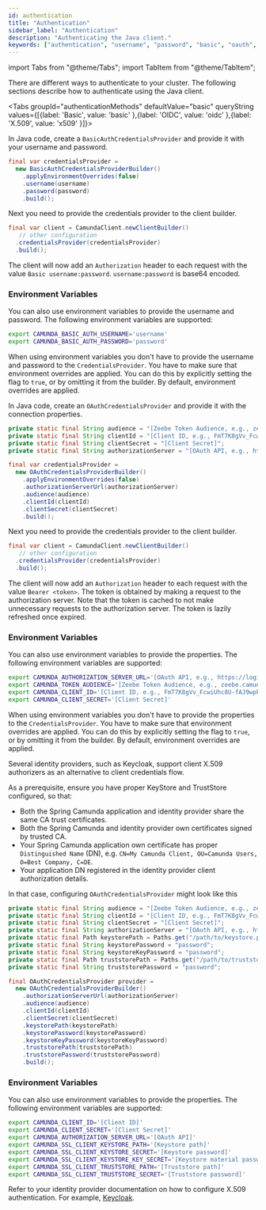 ```yaml
---
id: authentication
title: "Authentication"
sidebar_label: "Authentication"
description: "Authenticating the Java client."
keywords: ["authentication", "username", "password", "basic", "oauth", "x509"]
---
```


import Tabs from "@theme/Tabs";
import TabItem from "@theme/TabItem";

There are different ways to authenticate to your cluster. The following sections describe how to authenticate using the Java client.

<Tabs groupId="authenticationMethods" defaultValue="basic" queryString values={[{label: 'Basic', value: 'basic' },{label: 'OIDC', value: 'oidc' },{label: 'X.509', value: 'x509' }]}>

<TabItem value="basic">

In Java code, create a `BasicAuthCredentialsProvider` and provide it with your username and password.

```java
final var credentialsProvider =
  new BasicAuthCredentialsProviderBuilder()
    .applyEnvironmentOverrides(false)
    .username(username)
    .password(password)
    .build();
```

Next you need to provide the credentials provider to the client builder.

```java
final var client = CamundaClient.newClientBuilder()
   // other configuration
  .credentialsProvider(credentialsProvider)
  .build();
```

The client will now add an `Authorization` header to each request with the value `Basic username:password`. `username:password`
is base64 encoded.

### Environment Variables

You can also use environment variables to provide the username and password. The following environment variables are supported:

```bash
export CAMUNDA_BASIC_AUTH_USERNAME='username'
export CAMUNDA_BASIC_AUTH_PASSWORD='password'
```

When using environment variables you don't have to provide the username and password to the `CredentialsProvider`. You have
to make sure that environment overrides are applied. You can do this by explicitly setting the flag to `true`, or by omitting
it from the builder. By default, environment overrides are applied.

</TabItem>

<TabItem value="oidc">

In Java code, create an `OAuthCredentialsProvider` and provide it with the connection properties.

```java
private static final String audience = "[Zeebe Token Audience, e.g., zeebe.camunda.io]";
private static final String clientId = "[Client ID, e.g., FmT7K8gVv_FcwiUhc8U-fAJ9wph0Kn~P]";
private static final String clientSecret = "[Client Secret]";
private static final String authorizationServer = "[OAuth API, e.g., https://login.cloud.camunda.io/oauth/token]";

final var credentialsProvider =
  new OAuthCredentialsProviderBuilder()
    .applyEnvironmentOverrides(false)
    .authorizationServerUrl(authorizationServer)
    .audience(audience)
    .clientId(clientId)
    .clientSecret(clientSecret)
    .build();
```

Next you need to provide the credentials provider to the client builder.

```java
final var client = CamundaClient.newClientBuilder()
   // other configuration
  .credentialsProvider(credentialsProvider)
  .build();
```

The client will now add an `Authorization` header to each request with the value `Bearer <token>`. The token is obtained by making a request to the authorization server.
Note that the token is cached to not make unnecessary requests to the authorization server. The token is lazily refreshed once expired.

### Environment Variables

You can also use environment variables to provide the properties. The following environment variables are supported:

```bash
export CAMUNDA_AUTHORIZATION_SERVER_URL='[OAuth API, e.g., https://login.cloud.camunda.io/oauth/token]'
export CAMUNDA_TOKEN_AUDIENCE='[Zeebe Token Audience, e.g., zeebe.camunda.io]'
export CAMUNDA_CLIENT_ID='[Client ID, e.g., FmT7K8gVv_FcwiUhc8U-fAJ9wph0Kn~P]'
export CAMUNDA_CLIENT_SECRET='[Client Secret]'
```

When using environment variables you don't have to provide the properties to the `CredentialsProvider`. You have
to make sure that environment overrides are applied. You can do this by explicitly setting the flag to `true`, or by omitting
it from the builder. By default, environment overrides are applied.

</TabItem>

<TabItem value="x509">

Several identity providers, such as Keycloak, support client X.509 authorizers as an alternative to client credentials flow.

As a prerequisite, ensure you have proper KeyStore and TrustStore configured, so that:

- Both the Spring Camunda application and identity provider share the same CA trust certificates.
- Both the Spring Camunda and identity provider own certificates signed by trusted CA.
- Your Spring Camunda application own certificate has proper `Distinguished Name` (DN), e.g.
  `CN=My Camunda Client, OU=Camunda Users, O=Best Company, C=DE`.
- Your application DN registered in the identity provider client authorization details.

In that case, configuring `OAuthCredentialsProvider` might look like this

```java
private static final String audience = "[Zeebe Token Audience, e.g., zeebe.camunda.io]";
private static final String clientId = "[Client ID, e.g., FmT7K8gVv_FcwiUhc8U-fAJ9wph0Kn~P]";
private static final String clientSecret = "[Client Secret]";
private static final String authorizationServer = "[OAuth API, e.g., https://login.cloud.camunda.io/oauth/token]";
private static final Path keystorePath = Paths.get("/path/to/keystore.p12");
private static final String keystorePassword = "password";
private static final String keystoreKeyPassword = "password";
private static final Path truststorePath = Paths.get("/path/to/truststore.jks");
private static final String truststorePassword = "password";

final OAuthCredentialsProvider provider =
  new OAuthCredentialsProviderBuilder()
    .authorizationServerUrl(authorizationServer)
    .audience(audience)
    .clientId(clientId)
    .clientSecret(clientSecret)
    .keystorePath(keystorePath)
    .keystorePassword(keystorePassword)
    .keystoreKeyPassword(keystoreKeyPassword)
    .truststorePath(truststorePath)
    .truststorePassword(truststorePassword)
    .build();
```

### Environment Variables

You can also use environment variables to provide the properties. The following environment variables are supported:

```bash
export CAMUNDA_CLIENT_ID='[Client ID]'
export CAMUNDA_CLIENT_SECRET='[Client Secret]'
export CAMUNDA_AUTHORIZATION_SERVER_URL='[OAuth API]'
export CAMUNDA_SSL_CLIENT_KEYSTORE_PATH='[Keystore path]'
export CAMUNDA_SSL_CLIENT_KEYSTORE_SECRET='[Keystore password]'
export CAMUNDA_SSL_CLIENT_KEYSTORE_KEY_SECRET='[Keystore material password]'
export CAMUNDA_SSL_CLIENT_TRUSTSTORE_PATH='[Truststore path]'
export CAMUNDA_SSL_CLIENT_TRUSTSTORE_SECRET='[Truststore password]'
```

Refer to your identity provider documentation on how to configure X.509 authentication. For example, [Keycloak](https://www.keycloak.org/server/mutual-tls).

</TabItem>
</Tabs>
